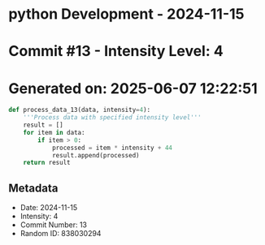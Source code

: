 ﻿# python Development - 2024-11-15
# Commit #13 - Intensity Level: 4
# Generated on: 2025-06-07 12:22:51
```python
def process_data_13(data, intensity=4):
    '''Process data with specified intensity level'''
    result = []
    for item in data:
        if item > 0:
            processed = item * intensity + 44
            result.append(processed)
    return result
```
## Metadata
- Date: 2024-11-15
- Intensity: 4
- Commit Number: 13
- Random ID: 838030294
